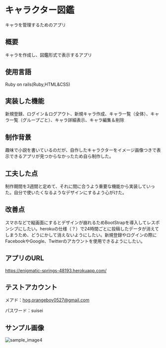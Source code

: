 # キャラクター図鑑

キャラを管理するためのアプリ

## 概要

キャラを作成し、図鑑形式で表示するアプリ

## 使用言語

Ruby on rails(Ruby,HTML&CSS)

## 実装した機能

新規登録、ログイン＆ログアウト、新規キャラ作成、キャラ一覧（全体）、キャラ一覧（グループごと）、キャラ詳細表示、キャラ編集＆削除

## 制作背景

趣味で小説を書いているのだが、自作したキャラクターをイメージ画像つきで表示できるアプリが見つからなかったため自ら制作した。

## 工夫した点

制作期間を3週間と定めて、それに間に合うよう重要な機能から実装していった。自分で使いたくなるようなデザインにするよう心がけた。

## 改善点

スマホなどで縦画面にするとデザインが崩れるためBootStrapを導入してレスポンシブにしたい。herokuの仕様（？）で24時間ごとに投稿したデータが消えてしまうため、どうにかして消えないようにしたい。新規登録やログインの際にFacebookやGoogle、Twitterのアカウントを使用できるようにしたい。

## アプリのURL

https://enigmatic-springs-48193.herokuapp.com/

## テストアカウント

メアド：hog.orangeboy0527@gmail.com

パスワード：suisei

## サンプル画像

![sample_image4](https://user-images.githubusercontent.com/114735182/196671200-f7062e22-ed07-49e6-b079-bb6f04bbef88.png)


